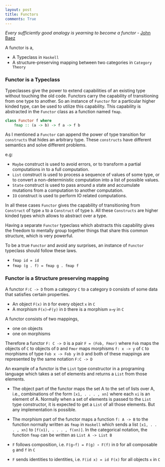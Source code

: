 ```yaml
---
layout: post
title: Functors
comments: True
---
```


*Every sufficiently good analogy is yearning to become a functor* - [John Baez](https://en.wikipedia.org/wiki/John_C._Baez)

A functor is a,
- A Typeclass in `Haskell`
- A structure-preserving mapping between two categories in `Category Theory`

### Functor is a Typeclass

Typeclasses give the power to extend capabilities of an existing type without touching the old code. 
Functors carry the capability of transitioning from one type to another. 
So an instance of `Functor` for a particular higher kinded type, can be used to utilize this capability.
This capability is abstracted in the `Functor` class as a function named `fmap`.

```haskell
class Functor f where
    fmap :: (a -> b) -> f a -> f b
```

As I mentioned a `Functor` can append the power of type transition for `constructs` that hides an arbitrary type. 
These `constructs` have different semantics and solve different problems.

e.g: 
   - `Maybe` construct is used to avoid errors, or to transform a partial computations in to a full computation.
   - `List` construct is used to process a sequence of values of some type, or to convert a non-deterministic computation into a list of possible values.
   - `State` construct is used to pass around a state and accumulate mutations from a computation to another computation.
   - `IO` construct is used to perform IO related computations.
    
In all these cases `Functor` gives the capability of transitioning from `Construct` of type `a`  to a `Construct` of type `b`.
All these `Constructs` are higher kinded types which allows to abstract over a type. 

Having a separate `Functor` typeclass which abstracts this capability gives the freedom to mentally group together things that share this common structure, which is very powerful.

To be a true `Functor` and avoid any surprises, an instance of `Functor` typeclass should follow these laws.
  
 - `fmap id = id`
 - `fmap (g . f) = fmap g . fmap f`

  
### Functor is a Structure preserving mapping

A functor `F:C -> D` from a category `C` to a category `D` consists of some data that satisfies certain properties.

- An object `F(x)` in `D` for every object `x` in `C`
- A morphism `F(x)⟶F(y)` in `D` there is a morphism `x⟶y` in `C`

A functor consists of two mappings, 
- one on objects 
- one on morphisms

Therefore a functor `F: C -> D` is a pair `F = (Fob, Fmor)` where `Fob` maps the objects of `C` to objects of `D` and 
`Fmor` maps morphisms `f: x -> y` of `C` to morphisms of type `Fob x -> Fob y` in `D` and both of these mappings are represented by the same notation `F:C -> D`

An example of a functor is the `List` type constructor in a programing language which takes a set of elements and returns a `List` from those elements.

- The object part of the functor maps the set A to the set of lists over A, i.e., combinations of the form `[x1, . . . , xn]` where each `xi`
is an element of A. Normally when a set of elements is passed to the `List` type constructor, it is expected to get a `List` of all those elements. But any implementation is possible. 
- The morphism part of the functor maps a function `f: A -> B` to the function normally written as `fmap` in `Haskell` which sends a list `[x1, . . . , xn]` to `[f(x1), . . . , f(xn)]`.
In the categorical notation, the function `fmap` can be written as `List A -> List B`

- `F` follows composition, i.e. `F(g∘f) = F(g) ∘ F(f)` in `D` for all composable `g` and `f` in `C`
- `F` sends identities to identities, i.e. `F(id x) = id F(x)` for all objects `x` in `C`